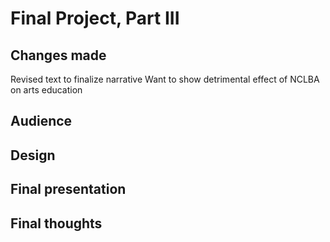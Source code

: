 # Final Project, Part III

## Changes made
Revised text to finalize narrative
Want to show detrimental effect of NCLBA on arts education

## Audience

## Design

## Final presentation

## Final thoughts


